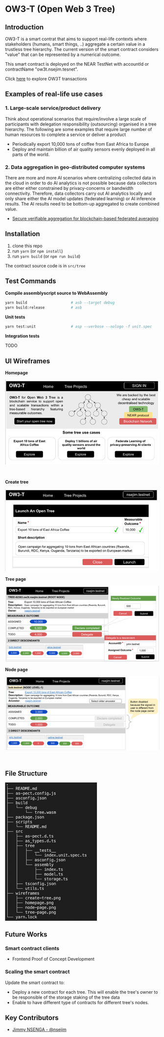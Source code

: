 # OW3-T (Open Web 3 Tree)
## Introduction

OW3-T is a smart contrat that aims to support real-life contexts where stakeholders (humans, smart things, ..) aggregate a certain value in a trustless tree hierarchy. The current version of the smart contract considers "value" that can be represented by a numerical outcome. 

This smart contract is deployed on the NEAR TestNet with accountId or contractName "ow3t.nsejim.tesnet". 

Click [here](https://explorer.testnet.near.org/accounts/ow3t.nsejim.testnet) to explore OW3T transactions 
## Examples of real-life use cases
### 1. Large-scale service/product delivery 

Think about operational scenarios that require/involve a large scale of participants with delegation responsibility (outsourcing) organised in a tree hierarchy. The following are some examples that require large number of human resources to complete a service or deliver a product
- Periodically export 10,000 tons of coffee from East Africa to Europe
- Deploy and maintain billion of air quality sensors evenly deployed in all parts of the world.

### 2. Data aggregation in geo-distributed computer systems

There are more and more AI scenarios where centralizing collected data in the cloud in order to do AI analytics is not possible because data collectors are either either constrained by privacy-concerns or bandwidth connectivity. Therefore, data collectors carry out AI analytics locally and only share either the AI model updates (federated learning) or AI inference results. The AI results need to be bottom-up aggregated to create combined value. 

- [Secure verifiable aggregation for blockchain-based federated averaging](https://www.sciencedirect.com/science/article/pii/S2667295221000362)
## Installation

1. clone this repo
2. run `yarn` (or `npm install`)
3. run `yarn build` (or `npm run build`)

The contract source code is in `src/tree`
## Test Commands

**Compile assemblyscript source to WebAssembly**

```sh
yarn build                    # asb --target debug
yarn build:release            # asb
```

**Unit tests**

```sh
yarn test:unit                # asp --verbose --nologo -f unit.spec
```

**Integration tests**

TODO
## UI Wireframes

**Homepage**

![homepage](wireframes/homepage.png)

<br/>

**Create tree**

![create-tree](wireframes/create-tree.png)
<br/>

**Tree page**

![tree-page](wireframes/tree-page.png)
<br/>

**Node page**

![node-page](wireframes/node-page.png)

<br/>

## File Structure

<img src="wireframes/file-structure.png" width="300">

<br/>

## Future Works



### Smart contract clients

- Frontend Proof of Concept Development
### Scaling the smart contract

Update the smart contract to:
- Deploy a new contract for each tree. This will enable the tree's owner to be responsible of the storage staking of the tree data 
- Enable to have different type of contracts for different tree's nodes.

## Key Contributors

- [Jimmy NSENGA - @nsejim](https://github.com/nsejim)
